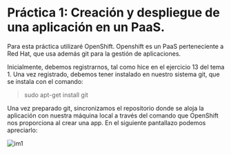 Práctica 1:  Creación y despliegue de una aplicación en un PaaS.
===========

Para esta práctica utilizaré OpenShift. Openshift es un PaaS perteneciente a Red Hat, que usa además git 
para la gestión de aplicaciones.

Inicialmente, debemos registrarnos, tal como hice en el ejercicio 13 del tema 1. Una vez registrado, debemos tener
instalado en nuestro sistema git, que se instala con el comando:

>sudo apt-get install git

Una vez preparado git, sincronizamos el repositorio donde se aloja la aplicación con nuestra máquina local a través del
comando que OpenShift nos proporciona al crear una app. En el siguiente pantallazo podemos apreciarlo:

![im1](https://dl.dropbox.com/s/nex58rc3jds1ib4/Captura%20de%20pantalla%20de%202014-01-16%2023%3A55%3A56.png)


